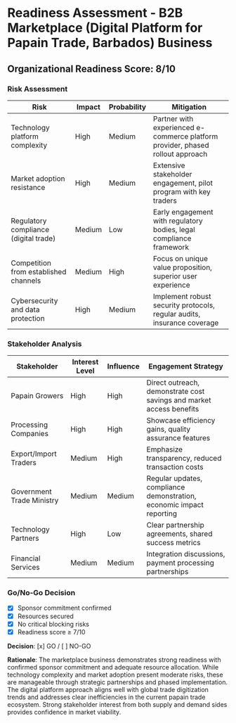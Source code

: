 # Readiness Assessment - B2B Marketplace (Digital Platform for Papain Trade, Barbados) Business

## Organizational Readiness Score: 8/10

### Risk Assessment
| Risk | Impact | Probability | Mitigation |
|------|--------|-------------|------------|
| Technology platform complexity | High | Medium | Partner with experienced e-commerce platform provider, phased rollout approach |
| Market adoption resistance | High | Medium | Extensive stakeholder engagement, pilot program with key traders |
| Regulatory compliance (digital trade) | Medium | Low | Early engagement with regulatory bodies, legal compliance framework |
| Competition from established channels | Medium | High | Focus on unique value proposition, superior user experience |
| Cybersecurity and data protection | High | Medium | Implement robust security protocols, regular audits, insurance coverage |

### Stakeholder Analysis
| Stakeholder | Interest Level | Influence | Engagement Strategy |
|-------------|----------------|-----------|-------------------|
| Papain Growers | High | High | Direct outreach, demonstrate cost savings and market access benefits |
| Processing Companies | High | High | Showcase efficiency gains, quality assurance features |
| Export/Import Traders | Medium | High | Emphasize transparency, reduced transaction costs |
| Government Trade Ministry | Medium | Medium | Regular updates, compliance demonstration, economic impact reporting |
| Technology Partners | High | Low | Clear partnership agreements, shared success metrics |
| Financial Services | Medium | Medium | Integration discussions, payment processing partnerships |

### Go/No-Go Decision
- [x] Sponsor commitment confirmed
- [x] Resources secured
- [x] No critical blocking risks
- [x] Readiness score ≥ 7/10

**Decision**: [x] GO / [ ] NO-GO

**Rationale**: The marketplace business demonstrates strong readiness with confirmed sponsor commitment and adequate resource allocation. While technology complexity and market adoption present moderate risks, these are manageable through strategic partnerships and phased implementation. The digital platform approach aligns well with global trade digitization trends and addresses clear inefficiencies in the current papain trade ecosystem. Strong stakeholder interest from both supply and demand sides provides confidence in market viability.
